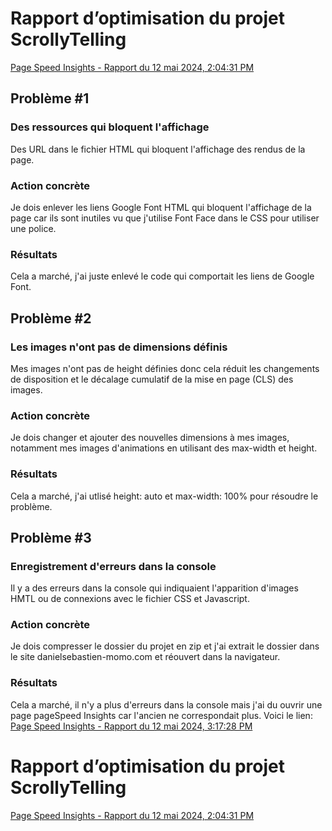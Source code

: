 # Rapport d’optimisation du projet ScrollyTelling

[Page Speed Insights - Rapport du 12 mai 2024, 2:04:31 PM](https://pagespeed.web.dev/analysis/https-daniel-sebastien-tim-momo-com/dkrbioj1ze?form_factor=desktop)
## Problème #1

### Des ressources qui bloquent l'affichage
Des URL dans le fichier HTML qui bloquent l'affichage des rendus de la page.

### Action concrète 
Je dois enlever les liens Google Font HTML qui bloquent l'affichage de la page car ils sont inutiles vu que j'utilise Font Face dans le CSS pour utiliser une police.

### Résultats
Cela a marché, j'ai juste enlevé le code qui comportait les liens de Google Font.

## Problème #2

### Les images n'ont pas de dimensions définis
Mes images n'ont pas de height définies donc cela réduit les changements de disposition et le décalage cumulatif de la mise en page (CLS) des images.

### Action concrète 
Je dois changer et ajouter des nouvelles dimensions à mes images, notamment mes images d'animations en utilisant des max-width et height.

### Résultats
Cela a marché, j'ai utlisé height: auto et max-width: 100% pour résoudre le problème.

## Problème #3

### Enregistrement d'erreurs dans la console 
Il y a des erreurs dans la console qui indiquaient l'apparition d'images HMTL ou de connexions avec le fichier CSS et Javascript.

### Action concrète 
 Je dois compresser le dossier du projet en zip et j'ai extrait le dossier dans le site danielsebastien-momo.com et réouvert dans la navigateur.

### Résultats
Cela a marché, il n'y a plus d'erreurs dans la console mais j'ai du ouvrir une page pageSpeed Insights car l'ancien ne correspondait plus. Voici le lien: [Page Speed Insights - Rapport du 12 mai 2024, 3:17:28 PM](https://pagespeed.web.dev/analysis/https-daniel-sebastien-tim-momo-com/dkrbioj1ze?form_factor=desktop)

# Rapport d’optimisation du projet ScrollyTelling

[Page Speed Insights - Rapport du 12 mai 2024, 2:04:31 PM](https://pagespeed.web.dev/analysis/https-daniel-sebastien-tim-momo-com/05bb5eocx2?form_factor=desktop)



